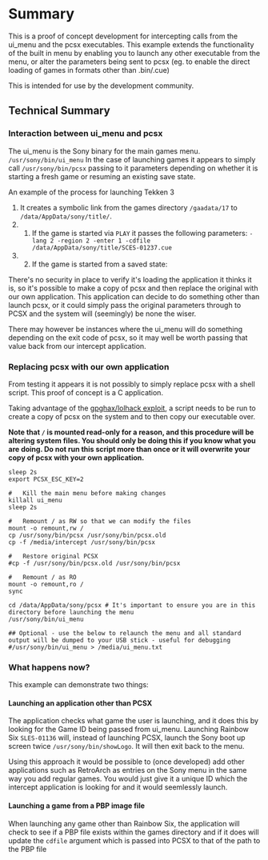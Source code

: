 # Summary
This is a proof of concept development for intercepting calls from the ui_menu and the pcsx executables. This example extends the functionality of the built in menu by enabling you to launch any other executable from the menu, or alter the parameters being sent to pcsx (eg. to enable the direct loading of games in formats other than .bin/.cue)

This is intended for use by the development community.

## Technical Summary

### Interaction between ui_menu and pcsx

The ui_menu is the Sony binary for the main games menu. `/usr/sony/bin/ui_menu` In the case of launching games it appears to simply call `/usr/sony/bin/pcsx` passing to it parameters depending on whether it is starting a fresh game or resuming an existing save state.

An example of the process for launching Tekken 3
1. It creates a symbolic link from the games directory `/gaadata/17` to `/data/AppData/sony/title/`.
2. 1. If the game is started via `PLAY` it passes the following parameters:
`-lang 2 -region 2 -enter 1 -cdfile /data/AppData/sony/title/SCES-01237.cue`
2. 2. If the game is started from a saved state:

There's no security in place to verify it's loading the application it thinks it is, so it's possible to make a copy of pcsx and then replace the original with our own application. This application can decide to do something other than launch pcsx, or it could simply pass the original parameters through to PCSX and the system will (seemingly) be none the wiser.

There may however be instances where the ui_menu will do something depending on the exit code of pcsx, so it may well be worth passing that value back from our intercept application.

### Replacing pcsx with our own application

From testing it appears it is not possibly to simply replace pcsx with a shell script. This proof of concept is a C application.

Taking advantage of the [gpghax/lolhack exploit](https://github.com/justMaku/gpghax), a script needs to be run to create a copy of pcsx on the system and to then copy our executable over. 

**Note that `/` is mounted read-only for a reason, and this procedure will be altering system files. You should only be doing this if you know what you are doing. Do not run this script more than once or it will overwrite your copy of pcsx with your own application.**

```shell
sleep 2s
export PCSX_ESC_KEY=2

#   Kill the main menu before making changes
killall ui_menu
sleep 2s

#   Remount / as RW so that we can modify the files
mount -o remount,rw /
cp /usr/sony/bin/pcsx /usr/sony/bin/pcsx.old
cp -f /media/intercept /usr/sony/bin/pcsx

#   Restore original PCSX
#cp -f /usr/sony/bin/pcsx.old /usr/sony/bin/pcsx

#   Remount / as RO
mount -o remount,ro /
sync

cd /data/AppData/sony/pcsx # It's important to ensure you are in this directory before launching the menu
/usr/sony/bin/ui_menu

## Optional - use the below to relaunch the menu and all standard output will be dumped to your USB stick - useful for debugging
#/usr/sony/bin/ui_menu > /media/ui_menu.txt
```
### What happens now?

This example can demonstrate two things:
#### Launching an application other than PCSX
The application checks what game the user is launching, and it does this by looking for the Game ID being passed from ui_menu. Launching Rainbow Six `SLES-01136` will, instead of launching PCSX, launch the Sony boot up screen twice `/usr/sony/bin/showLogo`. It will then exit back to the menu.

Using this approach it would be possible to (once developed) add other applications such as RetroArch as entries on the Sony menu in the same way you add regular games. You would just give it a unique ID which the intercept application is looking for and it would seemlessly launch.

#### Launching a game from a PBP image file
When launching any game other than Rainbow Six, the application will check to see if a PBP file exists within the games directory and if it does will update the `cdfile` argument which is passed into PCSX to that of the path to the PBP file

